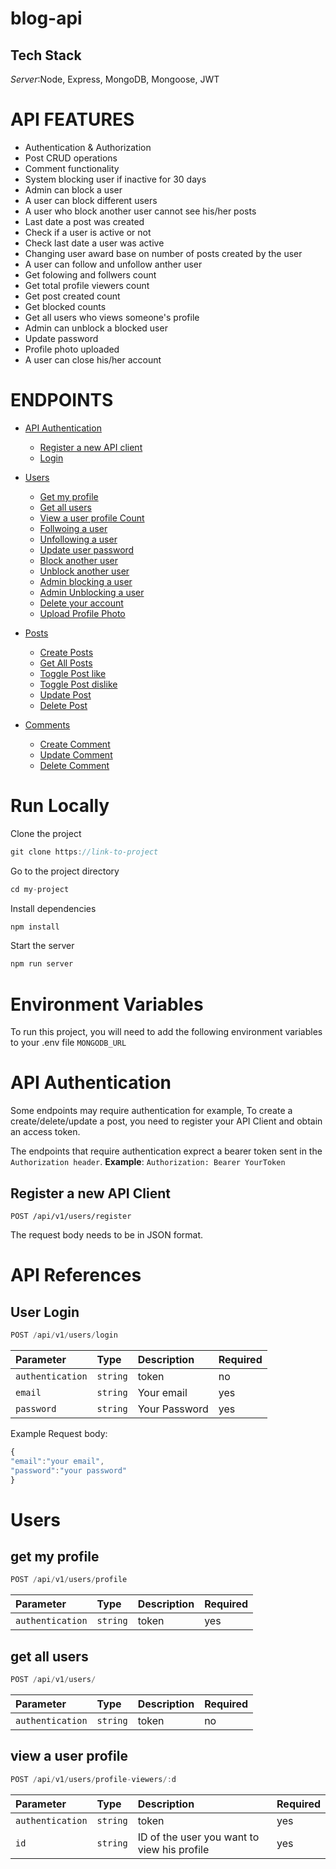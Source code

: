 # blog-api

## Tech Stack

_Server_:Node, Express, MongoDB, Mongoose, JWT

# API FEATURES
- Authentication & Authorization
- Post CRUD operations
- Comment functionality
- System blocking user if inactive for 30 days
- Admin can block a user
- A user can block different users
- A user who block another user cannot see his/her posts
- Last date a post was created 
- Check if a user is active or not
- Check last date a  user was active
- Changing user award base on number of posts created by the user
- A user can follow and unfollow anther user
- Get folowing and follwers count
- Get total profile viewers count
- Get post created count
- Get blocked counts
- Get all users who views someone's profile
- Admin can unblock a blocked user
- Update password
- Profile photo uploaded
- A user can close his/her account

# ENDPOINTS
-  [API Authentication](#API-Authentication)
    - [Register a new API client](#Register-a-new-API-Client)
    - [Login](#User-Login)
-  [Users](#Users)
    - [Get my profile](#get-my-profile)
    - [Get all users](#get-all-users)
    - [View a user profile Count](#view-a-user-profile)
    - [Follwoing a user](Follwoing-a-user)
    - [Unfollowing a user](https://www.github.com/octokatherine)
    - [Update user password](https://www.github.com/octokatherine)
    - [Block another user](https://www.github.com/octokatherine)
    - [Unblock another user](https://www.github.com/octokatherine)
    - [Admin blocking a user](https://www.github.com/octokatherine)
    - [Admin Unblocking a user](https://www.github.com/octokatherine)
    - [Delete your account](https://www.github.com/octokatherine)
    - [Upload Profile Photo](https://www.github.com/octokatherine)
    
-  [Posts](https://www.github.com/octokatherine)
    - [Create Posts](https://www.github.com/octokatherine)
    - [Get All Posts](https://www.github.com/octokatherine)
    - [Toggle Post like](https://www.github.com/octokatherine)
    - [Toggle Post dislike](https://www.github.com/octokatherine)
    - [Update Post](https://www.github.com/octokatherine)
    - [Delete Post](https://www.github.com/octokatherine)
    
-  [Comments](https://www.github.com/octokatherine)
    - [Create Comment](https://www.github.com/octokatherine)
    - [Update Comment](https://www.github.com/octokatherine)
    - [Delete Comment](https://www.github.com/octokatherine)

# Run Locally
Clone the project
```Javascript 
git clone https://link-to-project
```
Go to the project directory
```Javascript
cd my-project
```
Install dependencies
```Javascript
npm install
```
Start the server
```Javascript
npm run server
```
# Environment Variables
To run this project, you will need to add the following environment variables to your .env file
`MONGODB_URL`

# API Authentication
Some endpoints may require authentication for example, To create a create/delete/update a post, you need to register your API Client and obtain an access token.

The endpoints that require authentication exprect a bearer token sent in the `Authorization header`.
__Example__:
`Authorization: Bearer YourToken`

## Register a new API Client
```http
POST /api/v1/users/register
```
The request body needs to be in JSON format.

# API References
## User Login
```Javascript
POST /api/v1/users/login
```
|Parameter|Type|Description|Required|
|:--------|:----|:---------|:-------|
|`authentication`|`string`|token|no|
|`email`|`string`|Your email|yes|
|`password`|`string`|Your Password|yes|

Example Request body:
```Javascript
{
"email":"your email",
"password":"your password"
}
```
# Users
## get my profile
```Javascript
POST /api/v1/users/profile
```
|Parameter|Type|Description|Required|
|:--------|:----|:---------|:-------|
|`authentication`|`string`|token|yes|

## get all users
```Javascript
POST /api/v1/users/
```
|Parameter|Type|Description|Required|
|:--------|:----|:---------|:-------|
|`authentication`|`string`|token|no|

## view a user profile
```Javascript
POST /api/v1/users/profile-viewers/:d
```
|Parameter|Type|Description|Required|
|:--------|:----|:---------|:-------|
|`authentication`|`string`|token|yes|
|`id`|`string`|ID of the user you want to view his profile|yes|

  


